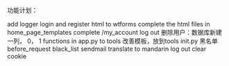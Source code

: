 功能计划：
        

add logger
login and register html to wtforms
complete the html files in home_page_templates
complete /my_account log out
删除用户：数据库新建一列， 0， 1
functions in app.py to tools
改善模板，放到tools
init.py
黑名单
before_request black_list
sendmail translate to mandarin
log out clear cookie